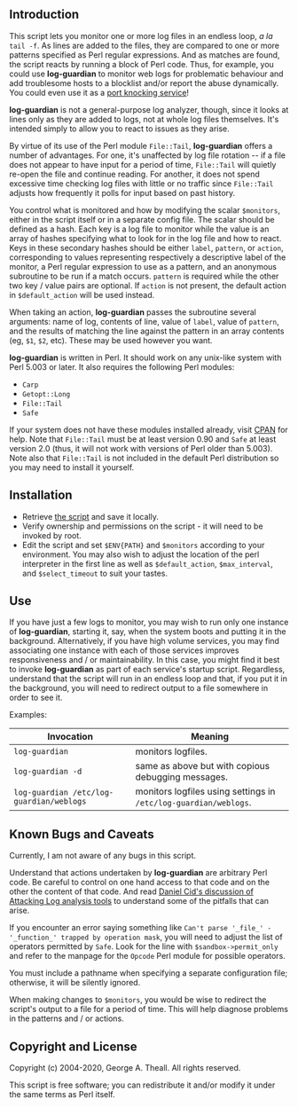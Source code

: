 ## Introduction

This script lets you monitor one or more log files in an endless loop, _a la_ `tail -f`.  As lines are added to the files, they are compared to one or more patterns specified as Perl regular expressions.  And as matches are found, the script reacts by running a block of Perl code.  Thus, for example, you could use **log-guardian** to monitor web logs for problematic behaviour and add troublesome hosts to a blocklist and/or report the abuse dynamically.  You could even use it as a [port knocking service](https://slashdot.org/story/04/02/05/1834228/port-knocking-for-added-security)!

**log-guardian** is not a general-purpose log analyzer, though, since it looks at lines only as they are added to logs, not at whole log files themselves.  It's intended simply to allow you to react to issues as they arise.

By virtue of its use of the Perl module `File::Tail`, **log-guardian** offers a number of advantages.  For one, it's unaffected by log file rotation -- if a file does not appear to have input for a period of time, `File::Tail` will quietly re-open the file and continue reading.  For another, it does not spend excessive time checking log files with little or no traffic since `File::Tail` adjusts how frequently it polls for input based on past history.

You control what is monitored and how by modifying the scalar `$monitors`, either in the script itself or in a separate config file.  The scalar should be defined as a hash.  Each key is a log file to monitor while the value is an array of hashes specifying what to look for in the log file and how to react.  Keys in these secondary hashes should be either `label`, `pattern`, or `action`, corresponding to values representing respectively a descriptive label of the monitor, a Perl regular expression to use as a pattern, and an anonymous subroutine to be run if a match occurs. `pattern` is required while the other two key / value pairs are optional.  If `action` is not present, the default action in `$default_action` will be used instead.

When taking an action, **log-guardian** passes the subroutine several arguments: name of log, contents of line, value of `label`, value of `pattern`, and the results of matching the line against the pattern in an array contents (eg, `$1`, `$2`, etc).  These may be used however you want.

**log-guardian** is written in Perl.  It should work on any unix-like system with Perl 5.003 or later.  It also requires the following Perl modules:

* `Carp`
* `Getopt::Long`
* `File::Tail`
* `Safe`

If your system does not have these modules installed already, visit [CPAN](http://search.cpan.org/) for help.  Note that `File::Tail` must be at least version 0.90 and `Safe` at least version 2.0 (thus, it will not work with versions of Perl older than 5.003).  Note also that `File::Tail` is not included in the default Perl distribution so you may need to install it yourself.


## Installation

* Retrieve [the script](log-guardian) and save it locally.
* Verify ownership and permissions on the script - it will need to be invoked by root.
* Edit the script and set `$ENV{PATH}` and `$monitors` according to your environment. You may also wish to adjust the location of the perl interpreter in the first line as well as `$default_action`, `$max_interval`, and `$select_timeout` to suit your tastes.

## Use

If you have just a few logs to monitor, you may wish to run only one instance of **log-guardian**, starting it, say, when the system boots and putting it in the background.  Alternatively, if you have high volume services, you may find associating one instance with each of those services improves responsiveness and / or maintainability.  In this case, you might find it best to invoke **log-guardian** as part of each service's startup script.  Regardless, understand that the script will run in an endless loop and that, if you put it in the background, you will need to redirect output to a file somewhere in order to see it.

Examples:

| Invocation | Meaning |
| ---------- | ------- |
| `log-guardian` | monitors logfiles. |
| `log-guardian -d` | same as above but with copious debugging messages. |
| `log-guardian /etc/log-guardian/weblogs` | monitors logfiles using settings in `/etc/log-guardian/weblogs`. |


## Known Bugs and Caveats

Currently, I am not aware of any bugs in this script.

Understand that actions undertaken by **log-guardian** are arbitrary Perl code.  Be careful to control on one hand access to that code and on the other the content of that code.  And read [Daniel Cid's discussion of Attacking Log analysis tools](http://dcid.me/texts/attacking-log-analysis-tools.html) to understand some of the pitfalls that can arise.

If you encounter an error saying something like `Can't parse '_file_' - '_function_' trapped by operation mask`, you will need to adjust the list of operators permitted by `Safe`.  Look for the line with `$sandbox->permit_only` and refer to the manpage for the `Opcode` Perl module for possible operators.

You must include a pathname when specifying a separate configuration file; otherwise, it will be silently ignored.

When making changes to `$monitors`, you would be wise to redirect the script's output to a file for a period of time.  This will help diagnose problems in the patterns and / or actions.


## Copyright and License

Copyright (c) 2004-2020, George A. Theall.
All rights reserved.

This script is free software; you can redistribute it and/or modify it under the same terms as Perl itself.
